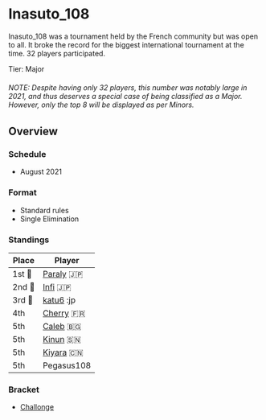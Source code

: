 # Inasuto_108

Inasuto_108 was a tournament held by the French community but was open to all. It broke the record for the biggest international tournament at the time. 32 players participated.

Tier: Major
###### NOTE: Despite having only 32 players, this number was notably large in 2021, and thus deserves a special case of being classified as a Major. However, only the top 8 will be displayed as per Minors.

## Overview

### Schedule
- August 2021

### Format
- Standard rules
- Single Elimination

### Standings

|Place|Player|
|-|-|
|1st :1st_place_medal:|[Paraly](../../players/japanese/paraly.md) :jp:|
|2nd :2nd_place_medal:|[Infi](../../players/japanese/infi.md) :jp:|
|3rd :3rd_place_medal:|[katu6](../../players/japanese/katu6.md) :jp|
|4th|[Cherry](../../players/french/cherry.md) :fr:|
|5th|[Caleb](../../players/bulgarian/caleb.md) :bulgaria:|
|5th|[Kinun](../../players/senegalese/kinun.md) :senegal:|
|5th|[Kiyara](../../players/chinese/kiyara.md) :cn:|
|5th|Pegasus108|

### Bracket
- [Challonge](https://challonge.com/inasuto_108)